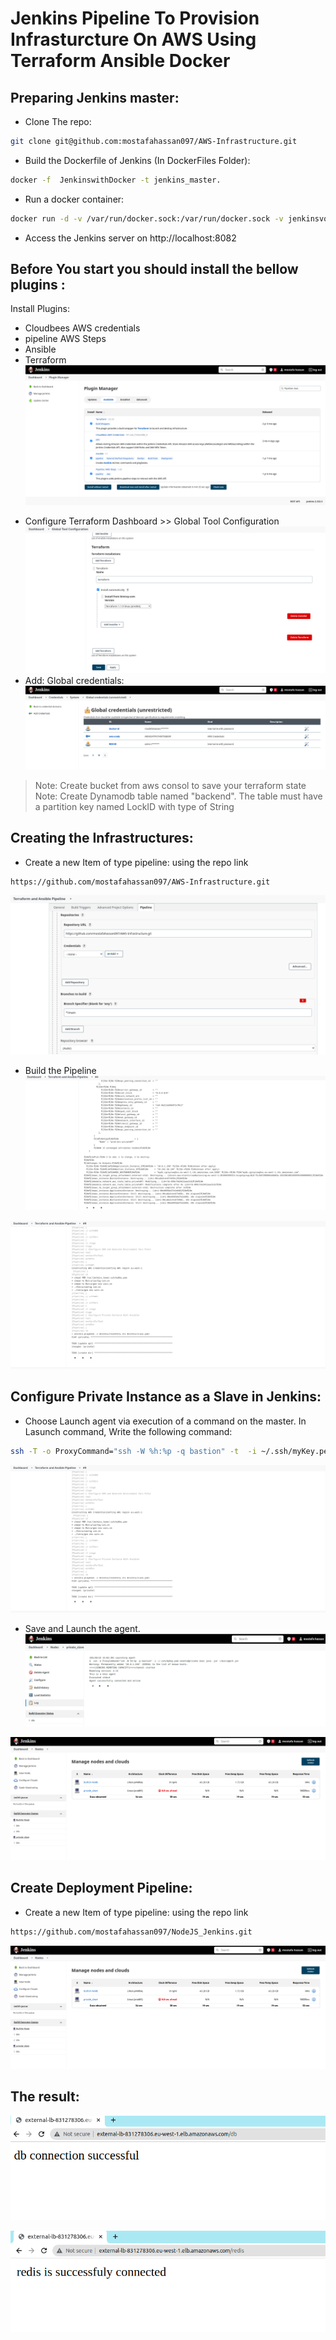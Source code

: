 # Jenkins Pipeline To Provision Infrasturcture On AWS Using Terraform Ansible Docker 

## Preparing Jenkins master:
* Clone The repo:
```sh
git clone git@github.com:mostafahassan097/AWS-Infrastructure.git 
```
* Build the Dockerfile of Jenkins (In DockerFiles Folder):
```sh
docker -f  JenkinswithDocker -t jenkins_master.
```
* Run a docker container:
```sh
docker run -d -v /var/run/docker.sock:/var/run/docker.sock -v jenkinsvol1:/var/jenkins_home -p 8082:8080 jenkins_master
```
* Access the Jenkins server on http://localhost:8082

## Before You start you should install the bellow plugins :
Install Plugins:
- Cloudbees AWS credentials
- pipeline AWS Steps
- Ansible
- Terraform
![App Screenshot](https://github.com/mostafahassan097/AWS-Infrastructure/blob/main/screenshots/11.png)
* Configure Terraform Dashboard >> Global Tool Configuration
![App Screenshot](https://github.com/mostafahassan097/AWS-Infrastructure/blob/main/screenshots/12.png)
* Add: Global credentials:
![App Screenshot](https://github.com/mostafahassan097/AWS-Infrastructure/blob/main/screenshots/13.png)

> Note: Create bucket  from aws consol to save your terraform state 
> Note: Create Dynamodb table named "backend". The table must have a partition key named LockID with type of String 


## Creating the Infrastructures:
* Create a new Item of type pipeline: using the repo link
```sh
https://github.com/mostafahassan097/AWS-Infrastructure.git
```
![App Screenshot](https://github.com/mostafahassan097/AWS-Infrastructure/blob/main/screenshots/14.png)
* Build the Pipeline
![App Screenshot](https://github.com/mostafahassan097/AWS-Infrastructure/blob/main/screenshots/15.png)

![App Screenshot](https://github.com/mostafahassan097/AWS-Infrastructure/blob/main/screenshots/16.png)
## Configure Private Instance as a Slave in Jenkins:
* Choose Launch agent via execution of a command on the master. In Lasunch command, Write the following command:
```sh
ssh -T -o ProxyCommand="ssh -W %h:%p -q bastion" -t  -i ~/.ssh/myKey.pem ubuntu@private exec  java -jar ~/bin/agent.jar
```
![App Screenshot](https://github.com/mostafahassan097/AWS-Infrastructure/blob/main/screenshots/16.png)

* Save and Launch the agent.
![App Screenshot](https://github.com/mostafahassan097/AWS-Infrastructure/blob/main/screenshots/1.png)

![App Screenshot](https://github.com/mostafahassan097/AWS-Infrastructure/blob/main/screenshots/18.png)


## Create Deployment Pipeline:
* Create a new Item of type pipeline: using the repo link
```sh
https://github.com/mostafahassan097/NodeJS_Jenkins.git
```

![App Screenshot](https://github.com/mostafahassan097/AWS-Infrastructure/blob/main/screenshots/18.png)

## The result:

![App Screenshot](https://github.com/mostafahassan097/AWS-Infrastructure/blob/main/screenshots/9.png)

![App Screenshot](https://github.com/mostafahassan097/AWS-Infrastructure/blob/main/screenshots/10.png)




